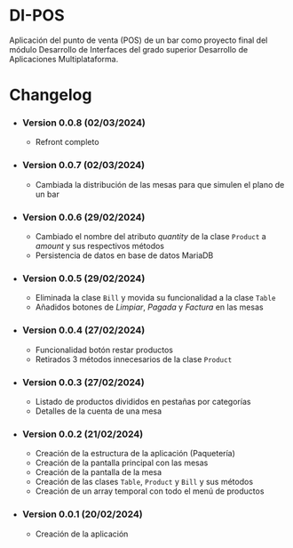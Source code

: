 # DI-POS
Aplicación del punto de venta (POS) de un bar como proyecto final del módulo Desarrollo de Interfaces del grado superior Desarrollo de Aplicaciones Multiplataforma.

# Changelog

- ### Version 0.0.8 (02/03/2024)
  - Refront completo
- ### Version 0.0.7 (02/03/2024)
  - Cambiada la distribución de las mesas para que simulen el plano de un bar
- ### Version 0.0.6 (29/02/2024)
  - Cambiado el nombre del atributo _quantity_ de la clase `Product` a _amount_ y sus respectivos métodos
  - Persistencia de datos en base de datos MariaDB
- ### Version 0.0.5 (29/02/2024)
  - Eliminada la clase `Bill` y movida su funcionalidad a la clase `Table`
  - Añadidos botones de _Limpiar_, _Pagada_ y _Factura_ en las mesas
- ### Version 0.0.4 (27/02/2024)
  - Funcionalidad botón restar productos
  - Retirados 3 métodos innecesarios de la clase `Product`
- ### Version 0.0.3 (27/02/2024)
  - Listado de productos divididos en pestañas por categorías
  - Detalles de la cuenta de una mesa
- ### Version 0.0.2 (21/02/2024)
  - Creación de la estructura de la aplicación (Paquetería)
  - Creación de la pantalla principal con las mesas
  - Creación de la pantalla de la mesa
  - Creación de las clases `Table`, `Product` y `Bill` y sus métodos
  - Creación de un array temporal con todo el menú de productos
- ### Version 0.0.1 (20/02/2024)
  - Creación de la aplicación